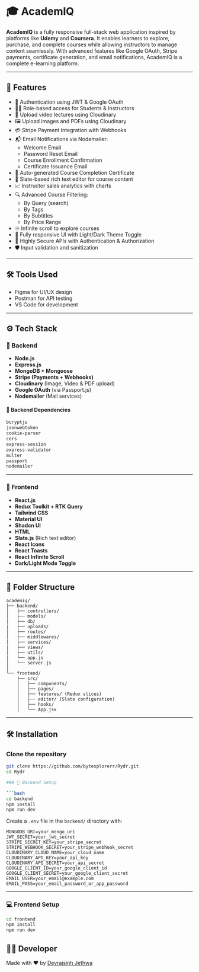 # 🎓 AcademIQ

**AcademIQ** is a fully responsive full-stack web application inspired by platforms like **Udemy** and **Coursera**. It enables learners to explore, purchase, and complete courses while allowing instructors to manage content seamlessly. With advanced features like Google OAuth, Stripe payments, certificate generation, and email notifications, AcademIQ is a complete e-learning platform.

---

## 🚀 Features

- 🔐 Authentication using JWT & Google OAuth
- 🧑‍🏫 Role-based access for Students & Instructors
- 🎥 Upload video lectures using Cloudinary
- 🖼️ Upload images and PDFs using Cloudinary
- 💳 Stripe Payment Integration with Webhooks
- 📬 Email Notifications via Nodemailer:
  - Welcome Email
  - Password Reset Email
  - Course Enrollment Confirmation
  - Certificate Issuance Email
- 📜 Auto-generated Course Completion Certificate
- 🧠 Slate-based rich text editor for course content
- 📈 Instructor sales analytics with charts
- 🔍 Advanced Course Filtering:
  - By Query (search)
  - By Tags
  - By Subtitles
  - By Price Range
- ♾️ Infinite scroll to explore courses
- 🎨 Fully responsive UI with Light/Dark Theme Toggle
- 🔐 Highly Secure APIs with Authentication & Authorization
- 🛡️ Input validation and sanitization

---

## 🛠️ Tools Used
- Figma for UI/UX design
- Postman for API testing
- VS Code for development

---

## ⚙️ Tech Stack

### 🧩 Backend

- **Node.js**
- **Express.js**
- **MongoDB + Mongoose**
- **Stripe (Payments + Webhooks)**
- **Cloudinary** (Image, Video & PDF upload)
- **Google OAuth** (via Passport.js)
- **Nodemailer** (Mail services)

#### 🔌 Backend Dependencies

```bash
bcryptjs
jsonwebtoken
cookie-parser
cors
express-session
express-validator
multer
passport
nodemailer
```

---

### 🎨 Frontend

- **React.js**
- **Redux Toolkit + RTK Query**
- **Tailwind CSS**
- **Material UI**
- **Shadcn UI**
- **HTML**
- **Slate.js** (Rich text editor)
- **React Icons**
- **React Toasts**
- **React Infinite Scroll**
- **Dark/Light Mode Toggle**

---

## 📁 Folder Structure

```
academiq/
├── backend/
│   ├── controllers/
│   ├── models/
|   ├── db/
|   ├── uploads/ 
│   ├── routes/
│   ├── middlewares/
|   ├── services/
|   ├── views/
│   ├── utils/
|   └── app.js
│   └── server.js
│
└── frontend/
    ├── src/
    │   ├── components/
    │   ├── pages/
    │   ├── features/ (Redux slices)
    │   ├── editor/ (Slate configuration)
    │   ├── hooks/
    │   └── App.jsx
```

---

## 🛠️ Installation

### Clone the repository
```bash
git clone https://github.com/bytexplorerr/Rydr.git
cd Rydr

### 🔧 Backend Setup

```bash
cd backend
npm install
npm run dev
```

Create a `.env` file in the `backend/` directory with:

```env
MONGODB_URI=your_mongo_uri
JWT_SECRET=your_jwt_secret
STRIPE_SECRET_KEY=your_stripe_secret
STRIPE_WEBHOOK_SECRET=your_stripe_webhook_secret
CLOUDINARY_CLOUD_NAME=your_cloud_name
CLOUDINARY_API_KEY=your_api_key
CLOUDINARY_API_SECRET=your_api_secret
GOOGLE_CLIENT_ID=your_google_client_id
GOOGLE_CLIENT_SECRET=your_google_client_secret
EMAIL_USER=your_email@example.com
EMAIL_PASS=your_email_password_or_app_password
```

---

### 💻 Frontend Setup

```bash
cd frontend
npm install
npm run dev
```


## 👨‍💻 Developer

Made with ❤️ by [Devrajsinh Jethwa](https://github.com/devrajsinh-d-jethwa)
